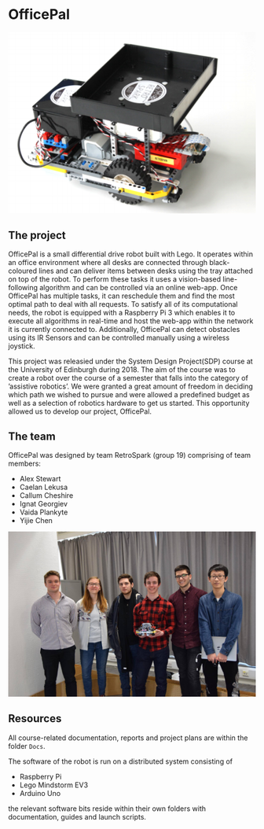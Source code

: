 # OfficePal

![officepal](Docs/img/officepal.png)

## The project
OfficePal is a small differential drive robot built with Lego. It operates within an office environment where all desks are connected through black-coloured lines and can deliver items between desks using the tray attached on top of the robot. To perform these tasks it uses a vision-based line-following algorithm and can be controlled via an online web-app. Once OfficePal has multiple tasks, it can reschedule them and find the most optimal path to deal with all requests. To satisfy all of its computational needs, the robot is equipped with a Raspberry Pi 3 which enables it to execute all algorithms in real-time and host the web-app within the network it is currently connected to. Additionally, OfficePal can detect obstacles using its IR Sensors and can be controlled manually using a wireless joystick.

This project was releasied under the System Design Project(SDP) course at the University of Edinburgh during 2018. The aim of the course was to create a robot over the course of a semester that falls into the category of ’assistive robotics’. We were granted a great amount of freedom in deciding which path we wished to pursue and were allowed a predefined budget as well as a selection of robotics hardware to get us started. This opportunity allowed us to develop our project, OfficePal.

## The team
OfficePal was designed by team RetroSpark (group 19) comprising of team members:
- Alex Stewart
- Caelan Lekusa
- Callum Cheshire
- Ignat Georgiev
- Vaida Plankyte
- Yijie Chen

![team](Docs/img/retrospark_team.jpg)

## Resources
All course-related documentation, reports and project plans are within the folder `Docs`.

The software of the robot is run on a distributed system consisting of
- Raspberry Pi 
- Lego Mindstorm EV3
- Arduino Uno

the relevant software bits reside within their own folders with documentation, guides and launch scripts.
